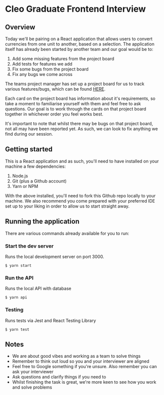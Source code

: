 # Cleo Graduate Frontend Interview

## Overview

Today we'll be pairing on a React application that allows users to convert currencies from one unit to another, based on a selection. The application itself has already been started by another team and our goal would be to:

1. Add some missing features from the project board
2. Add tests for features we add
3. Fix some bugs from the project board
4. Fix any bugs we come across

The teams project manager has set up a project board for us to track various features/bugs, which can be found [HERE](https://github.com/meetcleo/fe-graduate-interview/projects/1).

Each card on the project board has information about it's requirements, so take a moment to familiarise yourself with them and feel free to ask questions. Our goal is to work through the cards on that project board together in whichever order you feel works best.

It's important to note that whilst there may be bugs on that project board, not all may have been reported yet. As such, we can look to fix anything we find during our session.

## Getting started

This is a React application and as such, you'll need to have installed on your machine a few dependencies:

1. Node.js
2. Git (plus a Github account)
3. Yarn or NPM

With the above installed, you'll need to fork this Github repo locally to your machine. We also recommend you come prepared with your preferred IDE set up to your liking in order to allow us to start straight away.

## Running the application

There are various commands already available for you to run:

### Start the dev server

Runs the local development server on port 3000.

```console
$ yarn start
```

### Run the API

Runs the local API with database

```console
$ yarn api
```

### Testing

Runs tests via Jest and React Testing Library

```console
$ yarn test
```

## Notes

- We are about good vibes and working as a team to solve things
- Remember to think out loud so you and your interviewer are aligned
- Feel free to Google something if you're unsure. Also remember you can ask your interviewer
- Ask questions and clarify things if you need to
- Whilst finishing the task is great, we're more keen to see how you work and solve problems
